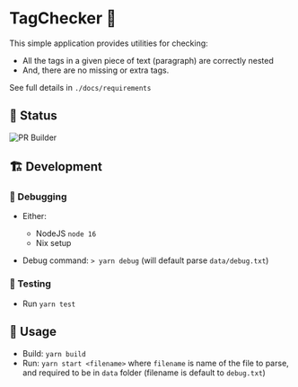 # TagChecker 🔖

This simple application provides utilities for checking:

- All the tags in a given piece of text (paragraph) are correctly nested
- And, there are no missing or extra tags.

See full details in `./docs/requirements`

## 🚥 Status

![PR Builder](https://github.com/nigelng/tagchecker/workflows/PR%20Builder/badge.svg)

## 🏗 Development

### 🐞 Debugging

- Either:

  - NodeJS `node 16`
  - Nix setup

- Debug command: `> yarn debug` (will default parse `data/debug.txt`)

### 🧪 Testing

- Run `yarn test`

## 📖 Usage

- Build: `yarn build`
- Run: `yarn start <filename>` where `filename` is name of the file to parse, and required to be in `data` folder (filename is default to `debug.txt`)
